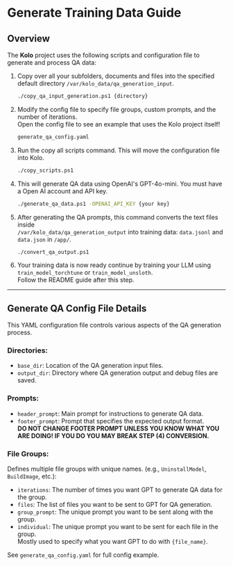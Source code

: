 # Generate Training Data Guide

## Overview

The **Kolo** project uses the following scripts and configuration file to generate and process QA data:

1. Copy over all your subfolders, documents and files into the specified default directory `/var/kolo_data/qa_generation_input`.
   ```bash
   ./copy_qa_input_generation.ps1 {directory}
   ```

2. Modify the config file to specify file groups, custom prompts, and the number of iterations.  
   Open the config file to see an example that uses the Kolo project itself!
   ```bash
   generate_qa_config.yaml
   ```
3. Run the copy all scripts command. This will move the configuration file into Kolo.

   ```bash
   ./copy_scripts.ps1
   ```

4. This will generate QA data using OpenAI's GPT-4o-mini. You must have a Open AI account and API key.
   ```bash
   ./generate_qa_data.ps1 -OPENAI_API_KEY {your key}
   ```

5. After generating the QA prompts, this command converts the text files inside  
   `/var/kolo_data/qa_generation_output` into training data: `data.jsonl` and `data.json` in `/app/`.
   ```bash
   ./convert_qa_output.ps1
   ```

6. Your training data is now ready continue by training your LLM using `train_model_torchtune` or `train_model_unsloth`.  
  Follow the README guide after this step.

---

## Generate QA Config File Details

This YAML configuration file controls various aspects of the QA generation process.

### **Directories:**

- `base_dir`: Location of the QA generation input files.
- `output_dir`: Directory where QA generation output and debug files are saved.

### **Prompts:**

- `header_prompt`: Main prompt for instructions to generate QA data.
- `footer_prompt`: Prompt that specifies the expected output format.  
  **DO NOT CHANGE FOOTER PROMPT UNLESS YOU KNOW WHAT YOU ARE DOING! IF YOU DO YOU MAY BREAK STEP (4) CONVERSION.**

### **File Groups:**

Defines multiple file groups with unique names. (e.g., `UninstallModel`, `BuildImage`, etc.):

- `iterations`: The number of times you want GPT to generate QA data for the group.
- `files`: The list of files you want to be sent to GPT for QA generation.
- `group_prompt`: The unique prompt you want to be sent along with the group.
- `individual`: The unique prompt you want to be sent for each file in the group.  
  Mostly used to specify what you want GPT to do with `{file_name}`.

See `generate_qa_config.yaml` for full config example.
